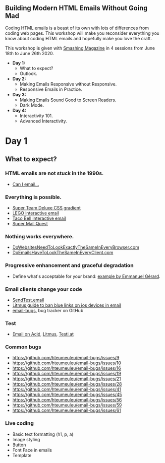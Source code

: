 Building Modern HTML Emails Without Going Mad
---

Coding HTML emails is a beast of its own with lots of differences from coding web pages. This workshop will make you reconsider everything you know about coding HTML emails and hopefully make you love the craft.

This workshop is given with [Smashing Magazine](https://smashingconf.com/online-workshops/workshops/remi-parmentier) in 4 sessions from June 18th to June 26th 2020.

* **Day 1:**
	- What to expect?
	- Outlook.
* **Day 2:**
	- Making Emails Responsive without Responsive.
	- Responsive Emails in Practice.
* **Day 3:**
	- Making Emails Sound Good to Screen Readers.
	- Dark Mode.
* **Day 4:**
	- Interactivity 101.
	- Advanced Interactivity.

# Day 1

## What to expect?

### HTML emails are not stuck in the 1990s.

* [Can I email…](https://www.caniemail.com)

### Everything is possible.

* [Super Team Deluxe CSS gradient](https://files.reallygoodemails.com/emailHtml/limited-edition-sci-fidelity-art-show)
* [LEGO interactive email](https://twitter.com/HTeuMeuLeu/status/1135582935028047872)
* [Taco Bell interactive email](https://files.reallygoodemails.com/emailHtml/our-new-1-breakfast-is-a-no-brainer)
* [Super Mail Quest](http://emailpreview.co.uk/chs/super-mail-quest/)

### Nothing works everywhere.

* [DoWebsitesNeedToLookExactlyTheSameInEveryBrowser.com](http://dowebsitesneedtolookexactlythesameineverybrowser.com/)
* [DoEmailsHaveToLookTheSameInEveryClient.com](http://doemailshavetolookthesameineveryclient.com/)

### Progressive enhancement and graceful degradation

* Define what's acceptable for your brand: [example by Emmanuel Gérard](https://www.slideshare.net/emgerard/mettez-de-lordre-dans-le-chaos-de-votre-production-emailing-grce-au-design-system/52).

### Email clients change your code

* [SendTest.email](https://sendtest.email)
* [Litmus guide to ban blue links on ios devices in email](https://www.litmus.com/blog/update-banning-blue-links-on-ios-devices-2/)
* [email-bugs](https://github.com/hteumeuleu/email-bugs), bug tracker on GitHub

### Test

* [Email on Acid](https://www.emailonacid.com), [Litmus](https://www.litmus.com), [Testi.at](https://testi.at)

### Common bugs

* https://github.com/hteumeuleu/email-bugs/issues/9
* https://github.com/hteumeuleu/email-bugs/issues/10
* https://github.com/hteumeuleu/email-bugs/issues/16
* https://github.com/hteumeuleu/email-bugs/issues/19
* https://github.com/hteumeuleu/email-bugs/issues/21
* https://github.com/hteumeuleu/email-bugs/issues/28
* https://github.com/hteumeuleu/email-bugs/issues/41
* https://github.com/hteumeuleu/email-bugs/issues/45
* https://github.com/hteumeuleu/email-bugs/issues/56
* https://github.com/hteumeuleu/email-bugs/issues/59
* https://github.com/hteumeuleu/email-bugs/issues/61

### Live coding

* Basic text formatting (h1, p, a)
* Image styling
* Button
* Font Face in emails
* Template

